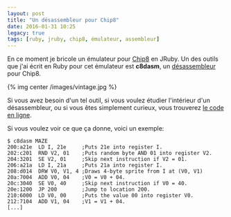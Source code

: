 ```yaml
---
layout: post
title: "Un désassembleur pour Chip8"
date: 2016-01-31 10:25
legacy: true
tags: [ruby, jruby, chip8, émulateur, assembleur]
---
```


En ce moment je bricole un émulateur pour
[Chip8](https://fr.wikipedia.org/wiki/CHIP-8) en JRuby.  Un des outils que j'ai
écrit en Ruby pour cet émulateur est **c8dasm**, un
[désassembleur](https://fr.wikipedia.org/wiki/D%C3%A9sassembleur) pour Chip8.

{% img center /images/vintage.jpg %}

<!-- more -->

Si vous avez besoin d'un tel outil, si vous voulez étudier l'intérieur d'un
désassembleur, ou si vous êtes simplement curieux, vous trouverez
[le code en ligne](https://github.com/lkdjiin/c8dasm).

Si vous voulez voir ce que ça donne, voici un exemple:

    $ c8dasm MAZE
    200:a21e  LD I, 21e     ;Puts 21e into register I.
    202:c201  RND V2, 01    ;Puts random byte AND 01 into register V2.
    204:3201  SE V2, 01     ;Skip next instruction if V2 = 01.
    206:a21a  LD I, 21a     ;Puts 21a into register I.
    208:d014  DRW V0, V1, 4 ;Draws 4-byte sprite from I at (V0, V1)
    20a:7004  ADD V0, 04    ;V0 = V0 + 04.
    20c:3040  SE V0, 40     ;Skip next instruction if V0 = 40.
    20e:1200  JP 200        ;Jump to location 200.
    210:6000  LD V0, 00     ;Puts the value 00 into register V0.
    212:7104  ADD V1, 04    ;V1 = V1 + 04.
    [...]


